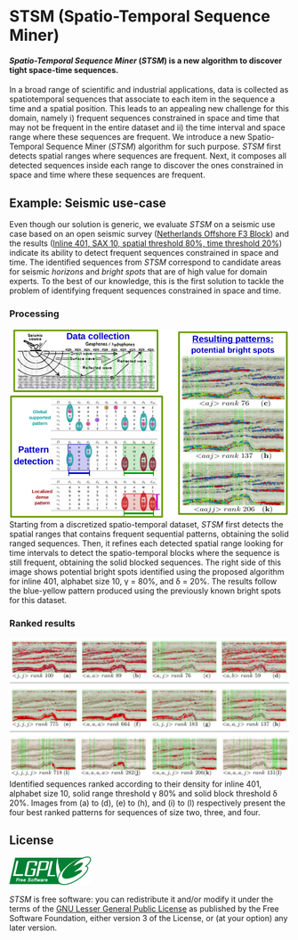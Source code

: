 # STSM (Spatio-Temporal Sequence Miner)

#### *Spatio-Temporal Sequence Miner* (*STSM*) is a new algorithm to discover tight space-time sequences.

In a broad range of scientific and industrial applications, data is collected as spatiotemporal sequences that associate to each item in the sequence a time and a spatial position. This leads to an appealing new challenge for this domain, namely i) frequent sequences constrained in space and time that may not be frequent in the entire dataset and ii) the time interval and space range where these sequences are frequent. We introduce a new Spatio-Temporal Sequence Miner (*STSM*) algorithm for such purpose. *STSM* first detects spatial ranges where sequences are frequent. Next, it composes all detected sequences inside each range to discover the ones constrained in space and time where these sequences are frequent.

## Example: Seismic use-case

Even though our solution is generic, we evaluate *STSM* on a seismic use case based on an open seismic survey ([Netherlands Offshore F3 Block](http://opendtect.org/osr/pmwiki.php/Main/NetherlandsOffshoreF3BlockComplete4GB "OpendTect website")) and the results ([Inline 401, SAX 10, spatial threshold 80%, time threshold 20%](http://aldebaran.eic.cefet-rj.br/seismic/results/inline-401_orientation-original/sax-10/img/spatial-80/block-20/stretch-0/ "Seismic use-case results")) indicate its ability to detect frequent sequences constrained in space and time. The identified sequences from *STSM* correspond to candidate areas for seismic *horizons* and *bright spots* that are of high value for domain experts. To the best of our knowledge, this is the first solution to tackle the problem of identifying frequent sequences constrained in space and time.

### Processing

![Alt text](/seismic_use_case.jpg?raw=true "Seismic use-case processing")
Starting from a discretized spatio-temporal dataset, *STSM* first detects the spatial ranges that contains frequent sequential patterns, obtaining the solid ranged sequences. Then, it refines each detected spatial range looking for time intervals to detect the spatio-temporal blocks where the sequence is still frequent, obtaining the solid blocked sequences. The right side of this image shows potential bright spots identified using the proposed algorithm for inline 401, alphabet size 10, γ = 80%, and δ = 20%. The results follow the blue-yellow pattern produced using the previously known bright spots for this dataset.

### Ranked results

![Alt text](/best_ranked_patterns.jpg?raw=true "Seismic best ranked results")
Identified sequences ranked according to their density for inline 401, alphabet size 10, solid range threshold γ 80% and solid block threshold δ 20%. Images from (a) to (d), (e) to (h), and (i) to (l) respectively present the four best ranked patterns for sequences of size two, three, and four.

## License

![Alt text](/COPYING.png?raw=true "License")

*STSM* is free software: you can redistribute it and/or modify it under the terms of the [GNU Lesser General Public License](https://www.gnu.org/licenses/lgpl.html) as published by the Free Software Foundation, either version 3 of the License, or (at your option) any later version.
